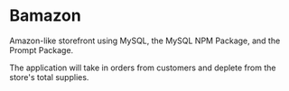 # Bamazon

Amazon-like storefront using MySQL, the MySQL NPM Package, and the Prompt Package.

The application will take in orders from customers and deplete from the store's total supplies.